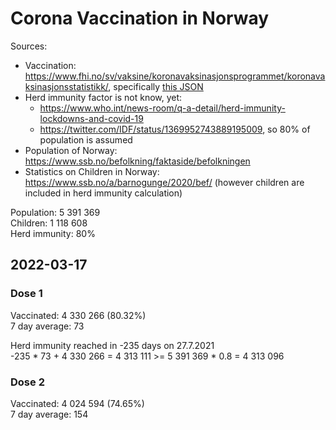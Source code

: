 # Corona Vaccination in Norway

Sources:

- Vaccination: <https://www.fhi.no/sv/vaksine/koronavaksinasjonsprogrammet/koronavaksinasjonsstatistikk/>, specifically [this JSON](https://www.fhi.no/api/chartdata/api/99119)
- Herd immunity factor is not know, yet:
  - <https://www.who.int/news-room/q-a-detail/herd-immunity-lockdowns-and-covid-19>
  - <https://twitter.com/IDF/status/1369952743889195009>, so 80% of population is assumed
- Population of Norway: <https://www.ssb.no/befolkning/faktaside/befolkningen>
- Statistics on Children in Norway: https://www.ssb.no/a/barnogunge/2020/bef/ (however children are included in herd immunity calculation)

Population: 5 391 369  
Children: 1 118 608  
Herd immunity: 80%  

## 2022-03-17

### Dose 1

Vaccinated: 4 330 266 (80.32%)  
7 day average: 73

Herd immunity reached in -235 days on 27.7.2021  
-235 * 73 + 4 330 266 = 4 313 111 >= 5 391 369 * 0.8 = 4 313 096

### Dose 2

Vaccinated: 4 024 594 (74.65%)  
7 day average: 154

